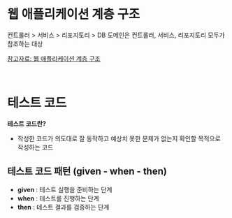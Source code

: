 # 웹 애플리케이션 계층 구조
컨트롤러 > 서비스 > 리포지토리 > DB
도메인은 컨트롤러, 서비스, 리포지토리 모두가 참조하는 대상

[참고자료: 웹 애플리케이션 계층 구조](https://velog.io/@sloools/Spring-%EC%9B%B9%EC%95%A0%ED%94%8C%EB%A6%AC%EC%BC%80%EC%9D%B4%EC%85%98-%EA%B3%84%EC%B8%B5%EA%B5%AC%EC%A1%B0)

<br>

# 테스트 코드
**테스트 코드란?**
- 작성한 코드가 의도대로 잘 동작하고 예상치 못한 문제가 없는지 확인할 목적으로 작성하는 코드

## 테스트 코드 패턴 (given - when - then)
- **given** : 테스트 실행을 준비하는 단계
- **when** : 테스트를 진행하는 단계
- **then** : 테스트 결과를 검증하는 단계
